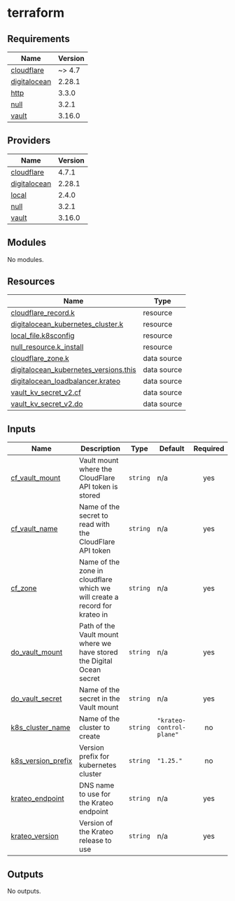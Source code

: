 # terraform

<!-- BEGINNING OF PRE-COMMIT-TERRAFORM DOCS HOOK -->
## Requirements

| Name | Version |
|------|---------|
| <a name="requirement_cloudflare"></a> [cloudflare](#requirement\_cloudflare) | ~> 4.7 |
| <a name="requirement_digitalocean"></a> [digitalocean](#requirement\_digitalocean) | 2.28.1 |
| <a name="requirement_http"></a> [http](#requirement\_http) | 3.3.0 |
| <a name="requirement_null"></a> [null](#requirement\_null) | 3.2.1 |
| <a name="requirement_vault"></a> [vault](#requirement\_vault) | 3.16.0 |

## Providers

| Name | Version |
|------|---------|
| <a name="provider_cloudflare"></a> [cloudflare](#provider\_cloudflare) | 4.7.1 |
| <a name="provider_digitalocean"></a> [digitalocean](#provider\_digitalocean) | 2.28.1 |
| <a name="provider_local"></a> [local](#provider\_local) | 2.4.0 |
| <a name="provider_null"></a> [null](#provider\_null) | 3.2.1 |
| <a name="provider_vault"></a> [vault](#provider\_vault) | 3.16.0 |

## Modules

No modules.

## Resources

| Name | Type |
|------|------|
| [cloudflare_record.k](https://registry.terraform.io/providers/cloudflare/cloudflare/latest/docs/resources/record) | resource |
| [digitalocean_kubernetes_cluster.k](https://registry.terraform.io/providers/digitalocean/digitalocean/2.28.1/docs/resources/kubernetes_cluster) | resource |
| [local_file.k8sconfig](https://registry.terraform.io/providers/hashicorp/local/latest/docs/resources/file) | resource |
| [null_resource.k_install](https://registry.terraform.io/providers/hashicorp/null/3.2.1/docs/resources/resource) | resource |
| [cloudflare_zone.k](https://registry.terraform.io/providers/cloudflare/cloudflare/latest/docs/data-sources/zone) | data source |
| [digitalocean_kubernetes_versions.this](https://registry.terraform.io/providers/digitalocean/digitalocean/2.28.1/docs/data-sources/kubernetes_versions) | data source |
| [digitalocean_loadbalancer.krateo](https://registry.terraform.io/providers/digitalocean/digitalocean/2.28.1/docs/data-sources/loadbalancer) | data source |
| [vault_kv_secret_v2.cf](https://registry.terraform.io/providers/hashicorp/vault/3.16.0/docs/data-sources/kv_secret_v2) | data source |
| [vault_kv_secret_v2.do](https://registry.terraform.io/providers/hashicorp/vault/3.16.0/docs/data-sources/kv_secret_v2) | data source |

## Inputs

| Name | Description | Type | Default | Required |
|------|-------------|------|---------|:--------:|
| <a name="input_cf_vault_mount"></a> [cf\_vault\_mount](#input\_cf\_vault\_mount) | Vault mount where the CloudFlare API token is stored | `string` | n/a | yes |
| <a name="input_cf_vault_name"></a> [cf\_vault\_name](#input\_cf\_vault\_name) | Name of the secret to read with the CloudFlare API token | `string` | n/a | yes |
| <a name="input_cf_zone"></a> [cf\_zone](#input\_cf\_zone) | Name of the zone in cloudflare which we will create a record for krateo in | `string` | n/a | yes |
| <a name="input_do_vault_mount"></a> [do\_vault\_mount](#input\_do\_vault\_mount) | Path of the Vault mount where we have stored the Digital Ocean secret | `string` | n/a | yes |
| <a name="input_do_vault_secret"></a> [do\_vault\_secret](#input\_do\_vault\_secret) | Name of the secret in the Vault mount | `string` | n/a | yes |
| <a name="input_k8s_cluster_name"></a> [k8s\_cluster\_name](#input\_k8s\_cluster\_name) | Name of the cluster to create | `string` | `"krateo-control-plane"` | no |
| <a name="input_k8s_version_prefix"></a> [k8s\_version\_prefix](#input\_k8s\_version\_prefix) | Version prefix for kubernetes cluster | `string` | `"1.25."` | no |
| <a name="input_krateo_endpoint"></a> [krateo\_endpoint](#input\_krateo\_endpoint) | DNS name to use for the Krateo endpoint | `string` | n/a | yes |
| <a name="input_krateo_version"></a> [krateo\_version](#input\_krateo\_version) | Version of the Krateo release to use | `string` | n/a | yes |

## Outputs

No outputs.
<!-- END OF PRE-COMMIT-TERRAFORM DOCS HOOK -->
